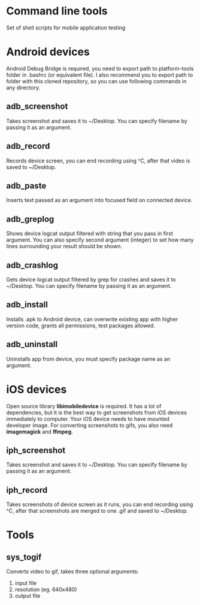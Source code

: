 # Command line tools
Set of shell scripts for mobile application testing

# Android devices
Android Debug Bridge is required, you need to export path to platform-tools folder in .bashrc (or equivalent file). 
I also recommend you to export path to folder with this cloned repository, so you can use following commands in any directory.

## adb_screenshot
Takes screenshot and saves it to ~/Desktop. You can specify filename by passing it as an argument.

## adb_record
Records device screen, you can end recording using ^C, after that video is saved to ~/Desktop.

## adb_paste
Inserts text passed as an argument into focused field on connected device.

## adb_greplog
Shows device logcat output filtered with string that you pass in first argument. You can also specify second argument (integer) to set how many lines surrounding your result should be shown.

## adb_crashlog
Gets device logcat output filtered by grep for crashes and saves it to ~/Desktop. You can specify filename by passing it as an argument.

## adb_install
Installs .apk to Android device, can overwrite existing app with higher version code, grants all permissions, test packages allowed.

## adb_uninstall
Uninstalls app from device, you must specify package name as an argument.

# iOS devices
Open source library **libimobiledevice** is required. It has a lot of dependencies, but it is the best way to get screenshots from iOS devices immediately to computer. Your iOS device needs to have mounted developer image. For converting screenshots to gifs, you also need **imagemagick** and **ffmpeg**. 

## iph_screenshot
Takes screenshot and saves it to ~/Desktop. You can specify filename by passing it as an argument.

## iph_record
Takes screenshots of device screen as it runs, you can end recording using ^C, after that screenshots are merged to one .gif and saved to ~/Desktop.

# Tools
## sys_togif
Converts video to gif, takes three optional arguments:
1. input file
2. resolution (eg. 640x480)
3. output file